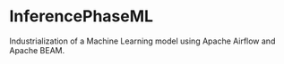 # InferencePhaseML
Industrialization of a Machine Learning model using Apache Airflow and Apache BEAM.
